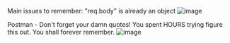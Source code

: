 Main issues to remember:
"req.body" is already an object
![image](https://github.com/user-attachments/assets/a68ba0ca-ef29-4ba9-a6e4-50aefe56ab4a)

Postman - Don't forget your damn quotes! You spent HOURS trying figure this out. You shall forever remember.
![image](https://github.com/user-attachments/assets/db5c8c5b-9d32-4b17-876c-23ca1babbdc8)
